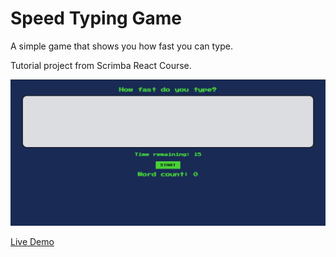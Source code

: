# Speed Typing Game

A simple game that shows you how fast you can type.

Tutorial project from Scrimba React Course.

![Speed Typing Game](https://github.com/ddamlapinar/speed-typing-game/blob/main/speedtypinggame.gif)

[Live Demo](https://speedtypinggamedemo.netlify.app/)
